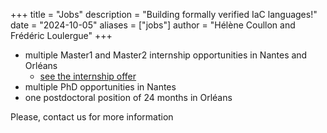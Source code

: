 +++
title = "Jobs"
description = "Building formally verified IaC languages!"
date = "2024-10-05"
aliases = ["jobs"]
author = "Hélène Coullon and Frédéric Loulergue"
+++

- multiple Master1 and Master2 internship opportunities in Nantes and Orléans
    + [see the internship offer](../internships_for_coala.pdf)
- multiple PhD opportunities in Nantes
- one postdoctoral position of 24 months in Orléans

Please, contact us for more information
